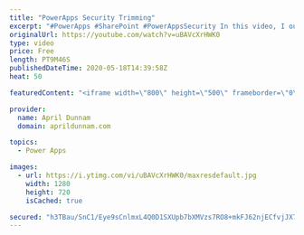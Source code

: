 ```yaml
---
title: "PowerApps Security Trimming"
excerpt: "#PowerApps #SharePoint #PowerAppsSecurity In this video, I outline a method to implement Security Trimming/Custom Permissions inside your PowerApps application.  This approach utilizes a SharePoint list and native PowerApps functionality to accomplish the security trimming in three easy steps: 1) create"
originalUrl: https://youtube.com/watch?v=uBAVcXrHWK0
type: video
price: Free
length: PT9M46S
publishedDateTime: 2020-05-18T14:39:58Z
heat: 50

featuredContent: "<iframe width=\"800\" height=\"500\" frameborder=\"0\" src=\"https://www.youtube.com/embed/uBAVcXrHWK0\" allow=\"accelerometer; autoplay; encrypted-media; gyroscope; picture-in-picture\" allowfullscreen></iframe>"

provider:
  name: April Dunnam
  domain: aprildunnam.com

topics:
  - Power Apps

images:
  - url: https://i.ytimg.com/vi/uBAVcXrHWK0/maxresdefault.jpg
    width: 1280
    height: 720
    isCached: true

secured: "h3TBau/SnC1/Eye9sCnlmxL4Q0D1SXUpb7bXMVzs7RO8+mkFJ62njECfvjJX7+bnz2mLXx1VJQBD6xmqQWfBfCoSFNsIM4BkbsHBkFgG9oY7N/qeDPz3kjnV5BZcP5tTOQB5Xj6vZTKQpCZX/x+UwAO2jh2aOPQMQYnUvU8+tgbq95oaD8HNCtGdYlbW/3jINypS6CkK5TorDQpNzqbtKgGtVaAxl5K02vAoQi2wBD5kyUXdwoULpy454+lkUYrxj7XdCnI2ATLatsvIBRfSFm8sKsLeMFs2BcOqt/Zgo28vSzxvv8tCxXy4Uwo/Fd4YDNHd5jK2NHzgaMXsY1V6kf95/WQArfoh+vDb4y8ARD+DRq0SVVUKotXsh+ObprKyIFIM4AAR+D1yR5DVMGGZ243tWBTduFmE0xjsnlE8wdY=;ZePVyuMNjYF96HoZo/v4/Q=="
---
```


